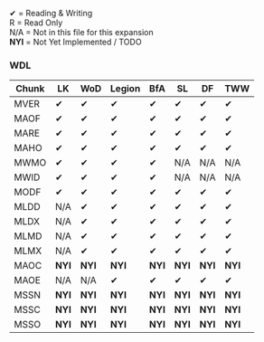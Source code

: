 ✔ = Reading & Writing<br>
R = Read Only<br>
N/A = Not in this file for this expansion<br>
**NYI** = Not Yet Implemented / TODO

### WDL
|Chunk|LK|WoD|Legion|BfA|SL|DF|TWW|
|-----|-----|-----|-----|-----|-----|-----|-----|
|MVER|✔|✔|✔|✔|✔|✔|✔|
|MAOF|✔|✔|✔|✔|✔|✔|✔|
|MARE|✔|✔|✔|✔|✔|✔|✔|
|MAHO|✔|✔|✔|✔|✔|✔|✔|
|MWMO|✔|✔|✔|✔|N/A|N/A|N/A|
|MWID|✔|✔|✔|✔|N/A|N/A|N/A|
|MODF|✔|✔|✔|✔|✔|✔|✔|
|MLDD|N/A|✔|✔|✔|✔|✔|✔|
|MLDX|N/A|✔|✔|✔|✔|✔|✔|
|MLMD|N/A|✔|✔|✔|✔|✔|✔|
|MLMX|N/A|✔|✔|✔|✔|✔|✔|
|MAOC|**NYI**|**NYI**|**NYI**|**NYI**|**NYI**|**NYI**|**NYI**|
|MAOE|N/A|N/A|✔|✔|✔|✔|✔|
|MSSN|**NYI**|**NYI**|**NYI**|**NYI**|**NYI**|**NYI**|**NYI**|
|MSSC|**NYI**|**NYI**|**NYI**|**NYI**|**NYI**|**NYI**|**NYI**|
|MSSO|**NYI**|**NYI**|**NYI**|**NYI**|**NYI**|**NYI**|**NYI**|

